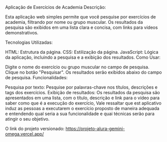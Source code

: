Aplicação de Exercícios de Academia
Descrição:

Esta aplicação web simples permite que você pesquise por exercícios de academia, filtrando por nome ou grupo muscular. Os resultados da pesquisa são exibidos em uma lista clara e concisa, com links para vídeos demonstrativos.

Tecnologias Utilizadas:

HTML: Estrutura da página.
CSS: Estilização da página.
JavaScript: Lógica da aplicação, incluindo a pesquisa e a exibição dos resultados.
Como Usar:

Digite o nome do exercício ou grupo muscular no campo de pesquisa.
Clique no botão "Pesquisar".
Os resultados serão exibidos abaixo do campo de pesquisa.
Funcionalidades:

Pesquisa por texto: Pesquise por palavras-chave nos títulos, descrições e tags dos exercícios.
Exibição de resultados: Os resultados da pesquisa são apresentados em uma lista, com o título, descrição e link para o vídeo para saber como que é a execução do exercício,
Vale ressaltar que est aplicativo induz as pessoas a executarem o exercício proposto de maneira adequada e entendendo qual seria a sua funcionalidade e quai técnicas serão
para atingir o seu objetivo.

O link do projeto versionado: https://projeto-alura-gemini-omega.vercel.app/
